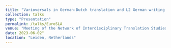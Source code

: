 ```yaml
---
title: "Varioversals in German-Dutch translation and L2 German writing: Annotation guidelines for co-reference and a case study"
collection: talks
type: "Presentation"
permalink: /talks/EuroSLA
venue: "Meeting of the Network of Interdisciplinary Translation Studies in the Netherlands and Flanders, Leiden University"
date: 2023-06-02"
location: "Leiden, Netherlands"
--- 
```

